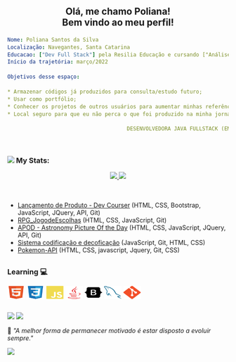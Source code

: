 <h2 align="center">Olá, me chamo Poliana! <br>  Bem vindo ao meu perfil!</h2>

```yaml
Nome: Poliana Santos da Silva
Localização: Navegantes, Santa Catarina
Educacao: ["Dev Full Stack"] pela Resilia Educação e cursando ["Análise e Desenvolvimento de Sistemas"] pela FAM.
Início da trajetória: março/2022

Objetivos desse espaço: 

* Armazenar códigos já produzidos para consulta/estudo futuro;
* Usar como portfólio;
* Conhecer os projetos de outros usuários para aumentar minhas referências; 
* Local seguro para que eu não perca o que foi produzido na minha jornada como Dev;

                                      DESENVOLVEDORA JAVA FULLSTACK (EM FORMAÇÃO)

```
<br>

### <img src="https://media.giphy.com/media/cj87CxfRtrUifF3Ryk/giphy.gif" width="25"> My Stats:

<div align="center">
  <a href="https://github.com/pollysantos">
  <img width="47.8%" src="https://github-readme-stats.vercel.app/api?username=pollysantos&show_icons=true&theme=gotham"/>
  <img width="40%" src="https://github-readme-stats.vercel.app/api/top-langs/?username=pollysantos&layout=compact&langs_acount=7&theme=gotham"/>
</div>
<br>
<br>

-  [Lançamento de Produto - Dev Courser](https://pollysantos.github.io/Projeto_DevCourse/) (HTML, CSS, Bootstrap, JavaScript, JQuery, API, Git)
-  [RPG_JogodeEscolhas](https://pollysantos.github.io/RPG_JogodeEscolhas/) (HTML, CSS, JavaScript, Git)
-  [APOD - Astronomy Picture Of the Day](https://pollysantos.github.io/Projeto_APOD_Nasa/) (HTML, CSS, JavaScript, JQuery, API, Git)
-  [Sistema codificação e decoficação](https://pollysantos.github.io/Sistema_Codificacao_Decodificacao/) (JavaScript, Git, HTML, CSS)
-  [Pokemon-API](https://pollysantos.github.io/Pokemon_API/) (HTML, CSS, javascript, Jquery, Git, CSS)
  
  ##
  
  <h3>Learning 💻</h3>
  <!--LINGUAGENS:-->
  <div style="display: inline_block">
  <img align="center" title="HTML" alt="Polly-HTML" height="30" width="40" src="https://raw.githubusercontent.com/devicons/devicon/master/icons/html5/html5-original.svg">
  <img align="center" title="CSS" alt="Polly-CSS" height="30" width="40" src="https://raw.githubusercontent.com/devicons/devicon/master/icons/css3/css3-original.svg">
  <img align="center" title="Javascript" alt="Polly-Js" height="30" width="40"      src="https://raw.githubusercontent.com/devicons/devicon/master/icons/javascript/javascript-plain.svg">
   <img align="center" title="Java" alt="Polly-Java" height="30" width="40" src="https://raw.githubusercontent.com/devicons/devicon/master/icons/java/java-plain.svg">
  <!--FRAMEWORKS:--> 
    <img align="center" alt="Polly-bootstrap" height="30" width="40" src="https://raw.githubusercontent.com/devicons/devicon/d00d0969292a6569d45b06d3f350f463a0107b0d/icons/bootstrap/bootstrap-plain.svg">
  <!--BANCOS:-->
  <img align="center" title="MySql" alt="Polly-Mysql" height="30" width="40" src="https://raw.githubusercontent.com/devicons/devicon/master/icons/mysql/mysql-original.svg">
  <!--FERRAMENTAS:--> 
  <img align="center" title="GIT" alt="Polly-Git" height="30" width="40" src="https://raw.githubusercontent.com/devicons/devicon/master/icons/git/git-original.svg">
  
  ## 
 <!--CONTATO:-->
  <a href="https://www.linkedin.com/in/polianasantoss"><img src="https://img.shields.io/badge/-LinkedIn-%230077B5?style=for-the-badge&logo=linkedin&logoColor=white" target="_blank"></a>
  <a href = "mailto:zpolianasantos@gmail.com"><img src="https://img.shields.io/badge/-Gmail-%23333?style=for-the-badge&logo=gmail&logoColor=white" target="_blank"></a>
  <br>
  <p>🧠 <spam style="font-style:italic">"A melhor forma de permanecer motivado é estar disposto a evoluir sempre."</spam></p>
<img src="https://github.com/pollysantos/pollysantos/blob/output/github-contribution-grid-snake.svg">
<br>
<a align="center" href="https://github.com/pollysantos">



